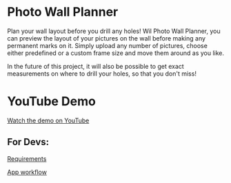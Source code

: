 # Photo Wall Planner
Plan your wall layout before you drill any holes! Wil Photo Wall Planner, you can preview the layout of your pictures on the wall before making any permanent marks on it. Simply upload any number of pictures, choose either predefined or a custom frame size and move them around as you like. 

In the future of this project, it will also be possible to get exact measurements on where to drill your holes, so that you don't miss!

# YouTube Demo
[Watch the demo on YouTube](https://youtu.be/E9mOAo1mXzE)

## For Devs:

[Requirements](./REQUIREMENTS.md) 

[App workflow](./APP%20WORKFLOW.md)


